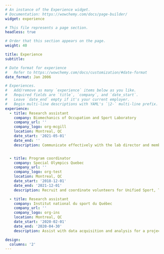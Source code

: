 ```yaml
---
# An instance of the Experience widget.
# Documentation: https://wowchemy.com/docs/page-builder/
widget: experience

# This file represents a page section.
headless: true

# Order that this section appears on the page.
weight: 40

title: Experience
subtitle:

# Date format for experience
#   Refer to https://wowchemy.com/docs/customization/#date-format
date_format: Jan 2006

# Experiences.
#   Add/remove as many `experience` items below as you like.
#   Required fields are `title`, `company`, and `date_start`.
#   Leave `date_end` empty if it's your current employer.
#   Begin multi-line descriptions with YAML's `|2-` multi-line prefix.
experience:
  - title: Research assistant
    company: Biomechanics of Occupation and Sport Laboratory
    company_url: ''
    company_logo: org-mcgill
    location: Montreal, QC
    date_start: '2021-05-01'
    date_end: ''
    description: Communicate effectively with the lab director and members to facilitate research projects.


  - title: Program coordinator
    company: Special Olympics Quebec
    company_url: ''
    company_logo: org-test
    location: Montreal, QC
    date_start: '2018-12-01'
    date_end: '2021-12-01'
    description: Recruit and coordinate volunteers for Unified Sport, Training Support Project, and Virtual Workout/Yoga program.        

  - title: Research assistant
    company: Institut national du sport du Québec
    company_url: ''
    company_logo: org-ins
    location: Montreal, QC
    date_start: '2020-02-01'
    date_end: '2020-04-30'
    description: Assist with data acquisition and analysis for a project in collaboration with Judo Canada 

design:
  columns: '2'
---
```

